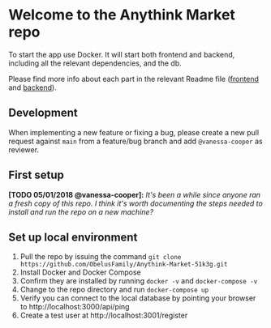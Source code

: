 # Welcome to the Anythink Market repo

To start the app use Docker. It will start both frontend and backend, including all the relevant dependencies, and the db.

Please find more info about each part in the relevant Readme file ([frontend](frontend/readme.md) and [backend](backend/README.md)).

## Development

When implementing a new feature or fixing a bug, please create a new pull request against `main` from a feature/bug branch and add `@vanessa-cooper` as reviewer.

## First setup

**[TODO 05/01/2018 @vanessa-cooper]:** _It's been a while since anyone ran a fresh copy of this repo. I think it's worth documenting the steps needed to install and run the repo on a new machine?_

## Set up local environment
1. Pull the repo by issuing the command `git clone https://github.com/ObelusFamily/Anythink-Market-51k3g.git`
2. Install Docker and Docker Compose
3. Confirm they are installed by running `docker -v` and `docker-compose -v`
4. Change to the repo directory and run `docker-compose up`
5. Verify you can connect to the local database by pointing your browser to http://localhost:3000/api/ping
6. Create a test user at http://localhost:3001/register
